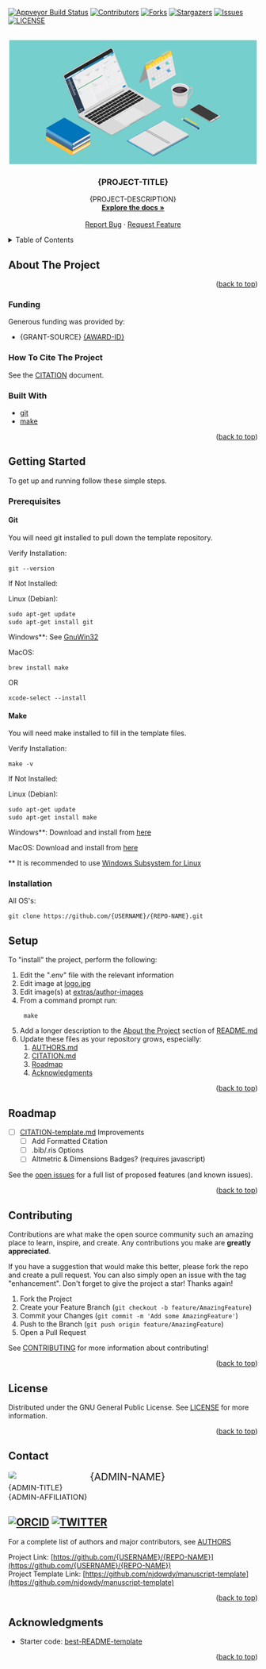<div id="top"></div>

<!-- PROJECT SHIELDS -->
<!--
*** I'm using markdown "reference style" links for readability.
*** Reference links are enclosed in brackets [ ] instead of parentheses ( ).
*** See the bottom of this document for the declaration of the reference variables
*** for contributors-url, forks-url, etc. This is an optional, concise syntax you may use.
*** https://www.markdownguide.org/basic-syntax/#reference-style-links
-->
[![Appveyor Build Status][appveyor-build-shield]][appveyor-build-url]
[![Contributors][contributors-shield]][contributors-url]
[![Forks][forks-shield]][forks-url]
[![Stargazers][stars-shield]][stars-url]
[![Issues][issues-shield]][issues-url]
[![LICENSE][license-shield]][license-url]


<br />
<div align="center">
  <a href="https://github.com/{USERNAME}/{REPO-NAME}">
    <img src="./extras/project-logo/logo.jpg" alt="Logo" width="500">
  </a>

<h3 align="center">{PROJECT-TITLE}</h3>

  <p align="center">
    {PROJECT-DESCRIPTION}
    <br />
    <a href="https://github.com/{USERNAME}/{REPO-NAME}"><strong>Explore the docs »</strong></a>
    <br />
    <br />
    <a href="https://github.com/{USERNAME}/{REPO-NAME}/issues">Report Bug</a>
    ·
    <a href="https://github.com/{USERNAME}/{REPO-NAME}/issues">Request Feature</a>
  </p>
</div>



<!-- TABLE OF CONTENTS -->
<details>
  <summary>Table of Contents</summary>
  <ol>
    <li>
      <a href="#about-the-project">About The Project</a>
      <ul>
        <li><a href="#built-with">Built With</a></li>
      </ul>
    </li>
    <li>
      <a href="#getting-started">Getting Started</a>
      <ul>
        <li><a href="#prerequisites">Prerequisites</a></li>
            <ul>
                <li><a href="#git">Git</a></li>
                <li><a href="#make">Make</a></li>
            </ul>
        <li><a href="#installation">Installation</a></li>
        <li><a href="#setup">Setup</a></li>
      </ul>
    </li>
    <!--<li><a href="#usage">Usage</a></li>-->
    <li><a href="#roadmap">Roadmap</a></li>
    <li><a href="#contributing">Contributing</a></li>
    <li><a href="#license">License</a></li>
    <li><a href="#contact">Contact</a></li>
    <li><a href="#acknowledgments">Acknowledgments</a></li>
  </ol>
</details>

<div id="about-the-project"></div>

## About The Project

<!-- [![Product Name Screen Shot][product-screenshot]](https://example.com) -->

<!--[![video_thumbnail](LINK-TO-IMAGE)](PROJECT_VIDEO_URL)-->

<p align="right">(<a href="#top">back to top</a>)</p>

<div id="built-with"></div>

### Funding

Generous funding was provided by:
* {GRANT-SOURCE} <a href="https://www.nsf.gov/awardsearch/showAward?AWD_ID={AWARD-ID}">{AWARD-ID}</a>

### How To Cite The Project

See the [CITATION](https://github.com/{USERNAME}/{REPO-NAME}/blob/master/CITATION.md) document.

### Built With

* [git](https://git-scm.com/)
* [make](https://www.gnu.org/software/make/)

<p align="right">(<a href="#top">back to top</a>)</p>

<div id="getting-started"></div>

## Getting Started

To get up and running follow these simple steps.

<div id="prerequisites"></div>

### Prerequisites

<div id="git"></div>

#### Git
You will need git installed to pull down the template repository.

Verify Installation:
```shell
git --version
```

If Not Installed:

Linux (Debian):
```shell
sudo apt-get update
sudo apt-get install git
```
Windows**: See <a href="http://gnuwin32.sourceforge.net/install.html">GnuWin32</a>

MacOS:
```shell
brew install make
```
OR
```shell
xcode-select --install
```

<div id="make"></div>

#### Make
You will need make installed to fill in the template files.

Verify Installation:
```shell
make -v
```

If Not Installed:

Linux (Debian):
```shell
sudo apt-get update
sudo apt-get install make
```
Windows**: Download and install from <a href="https://git-scm.com/download/win">here</a>

MacOS: Download and install from  <a href="https://git-scm.com/download/mac">here</a>

** It is recommended to use [Windows Subsystem for Linux](https://docs.microsoft.com/en-us/windows/wsl/about)

<div id="installation"></div>

### Installation

All OS's:

```shell
git clone https://github.com/{USERNAME}/{REPO-NAME}.git
```

<div id="setup"></div>

## Setup

To "install" the project, perform the following:
1. Edit the ".env" file with the relevant information
2. Edit image at [logo.jpg](https://github.com/{USERNAME}/{REPO-NAME}/blob/master/extras/project-logo/)
3. Edit image(s) at [extras/author-images](https://github.com/{USERNAME}/{REPO-NAME}/blob/master/extras/author-images/)
4. From a command prompt run:
   ```shell
    make
    ```
5. Add a longer description to the <a href="#about-the-project">About the Project</a> section of [README.md](https://github.com/{USERNAME}/{REPO-NAME}/issues)
6. Update these files as your repository grows, especially:
   1. [AUTHORS.md](https://github.com/{USERNAME}/{REPO-NAME}/blob/master/AUTHORS.md)
   2. [CITATION.md](https://github.com/{USERNAME}/{REPO-NAME}/blob/master/CITATION.md)
   4. <a href="#roadmap">Roadmap</a>
   5. <a href="#acknowledgments">Acknowledgments</a>

<!--For more examples and usage, please refer to the [Wiki](https://github.com/{USERNAME}/{REPO-NAME}/wiki).-->

<p align="right">(<a href="#top">back to top</a>)</p>

<!--<div id="usage"></div>

    ## Usage
    
    Useful examples of how a project can be used.
    
    Additional screenshots, code examples and demos work well in this space. You may also link to more resources.
    
    _For more examples, please refer to the [Documentation](https://example.com)_
    
    <p align="right">(<a href="#top">back to top</a>)</p>
-->

<div id="roadmap"></div>

## Roadmap

- [ ] [CITATION-template.md](https://github.com/{USERNAME}/{REPO-NAME}/blob/master/project-files/CITATION-template.md) Improvements
  - [ ] Add Formatted Citation
  - [ ] .bib/.ris Options
  - [ ] Altmetric & Dimensions Badges? (requires javascript)

See the [open issues](https://github.com/{USERNAME}/{REPO-NAME}/issues) for a full list of proposed features (and known issues).

<p align="right">(<a href="#top">back to top</a>)</p>

<div id="contributing"></div>

## Contributing

Contributions are what make the open source community such an amazing place to learn, inspire, and create. Any contributions you make are **greatly appreciated**.

If you have a suggestion that would make this better, please fork the repo and create a pull request. You can also simply open an issue with the tag "enhancement".
Don't forget to give the project a star! Thanks again!

1. Fork the Project
2. Create your Feature Branch (`git checkout -b feature/AmazingFeature`)
3. Commit your Changes (`git commit -m 'Add some AmazingFeature'`)
4. Push to the Branch (`git push origin feature/AmazingFeature`)
5. Open a Pull Request

See [CONTRIBUTING](https://github.com/{USERNAME}/{REPO-NAME}/blob/master/CONTRIBUTING.md) for more information about contributing!

<p align="right">(<a href="#top">back to top</a>)</p>

<div id="license"></div>

## License

Distributed under the GNU General Public License. See [LICENSE](https://github.com/{USERNAME}/{REPO-NAME}/blob/master/LICENSE) for more information.

<p align="right">(<a href="#top">back to top</a>)</p>

<div id="contact"></div>

## Contact

<!-- Note: Github will remove inline styles for security -->
<div>
    <img style="
        width: 150px;
        max-height: 150px;
        border-radius: 15%;
        background-position: center;
        background-repeat: no-repeat;
        float: left;    
        margin: 0 15px 0 0;" src="./extras/author-images/{ADMIN-USERNAME}.jpg">
    <div>
        <div style="font-size: 20px;">{ADMIN-NAME}</div>
        <div style="font-size: 15px;">{ADMIN-TITLE}</div>
        <div style="font-size: 15px;">{ADMIN-AFFILIATION}</div>
    </div>
</div>

[![ORCID](https://img.shields.io/badge/ORCID-ID-brightgreen)](https://orcid.org/{ADMIN-ORCID})
[![TWITTER](https://img.shields.io/twitter/follow/{ADMIN-TWITTER}?style=social)](http://www.twitter.com/{ADMIN-TWITTER})
---
For a complete list of authors and major contributors, see [AUTHORS](https://github.com/{USERNAME}/{REPO-NAME}/blob/master/AUTHORS.md)

Project Link: [https://github.com/{USERNAME}/{REPO-NAME}](https://github.com/{USERNAME}/{REPO-NAME})  
Project Template Link: [https://github.com/njdowdy/manuscript-template](https://github.com/njdowdy/manuscript-template)

<p align="right">(<a href="#top">back to top</a>)</p>

<div id="acknowledgments"></div>

## Acknowledgments

* Starter code: [best-README-template](https://github.com/othneildrew/Best-README-Template)

<p align="right">(<a href="#top">back to top</a>)</p>

<!-- MARKDOWN LINKS & IMAGES -->
<!-- https://www.markdownguide.org/basic-syntax/#reference-style-links -->
[appveyor-build-shield]: https://img.shields.io/appveyor/build/{USERNAME}/{REPO-NAME}?style=for-the-badge
[appveyor-build-url]: https://ci.appveyor.com/project/{USERNAME}/{REPO-NAME}
[contributors-shield]: https://img.shields.io/github/contributors/{USERNAME}/{REPO-NAME}.svg?style=for-the-badge
[contributors-url]: https://github.com/{USERNAME}/{REPO-NAME}/graphs/contributors
[forks-shield]: https://img.shields.io/github/forks/{USERNAME}/{REPO-NAME}.svg?style=for-the-badge&label=Fork
[forks-url]: https://github.com/{USERNAME}/{REPO-NAME}/network/members
[stars-shield]: https://img.shields.io/github/stars/{USERNAME}/{REPO-NAME}.svg?style=for-the-badge&label=Star
[stars-url]: https://img.shields.io/github/stars/{USERNAME}/{REPO-NAME}/stargazers
[issues-shield]: https://img.shields.io/github/issues/{USERNAME}/{REPO-NAME}.svg?style=for-the-badge
[issues-url]: https://github.com/{USERNAME}/{REPO-NAME}/issues
[license-shield]: https://img.shields.io/github/license/{USERNAME}/{REPO-NAME}.svg?style=for-the-badge
[license-url]: https://github.com/{USERNAME}/{REPO-NAME}/blob/master/LICENSE
[product-screenshot]: ./extras/project-logo/screenshot.jpg
